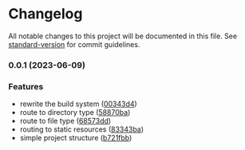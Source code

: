 # Changelog

All notable changes to this project will be documented in this file. See [standard-version](https://github.com/conventional-changelog/standard-version) for commit guidelines.

### 0.0.1 (2023-06-09)


### Features

* rewrite the build system ([00343d4](https://github.com/imafee/static-service/commit/00343d458c4b66f0917d076ce94a5ae73c7ac60e))
* route to directory type ([58870ba](https://github.com/imafee/static-service/commit/58870bab3ff11d245f2ffcfbe43f4f71737e19fe))
* route to file type ([68573dd](https://github.com/imafee/static-service/commit/68573dd6fe7fc33830e4dec8817829b4b3ec15e3))
* routing to static resources ([83343ba](https://github.com/imafee/static-service/commit/83343ba62c347e0317c4745b60ddf91af184b8f5))
* simple project structure ([b721fbb](https://github.com/imafee/static-service/commit/b721fbb39f703a6be6258554b477d05b0f0f114d))
